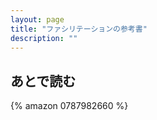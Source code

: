 ```yaml
---
layout: page
title: "ファシリテーションの参考書"
description: ""
---
```


<!--

紙にかかせてから意見

質問力的な？

コンサルティングの極意―論理や分析を超える「１０の力」


ザ・ファシリテーター 森 時彦 353p_4478360715

ファシリテーターの道具箱 森 時彦／ファシリテーターの道具研究会 143p_4478003963
ファシリテーター型リーダーの時代 フラン リース 294p_4833417413

ファシリテーター養成講座-人と組織を動かす力が身につく！ 森 時彦 239p_4478002312

看護管理 2014年1月号 特集／対話が現場を変える！ ファシリテーター型リーダーシップ  p_B00HEYVVNA

オープン・スペース・テクノロジー 〜5人から1000人が輪になって考えるファシリテーション〜 ハリソン オーエン 224p_4990329813

ファシリテーション・グラフィック-議論を「見える化」する技法 （ファシリテーション・スキルズ） 堀 公俊 221p_4532312884

ファシリテーション革命 （岩波アクティブ新書） 中野 民夫 198p_4007000697

要求開発ワークショップの進め方 ユーザー要求を引き出すファシリテーション エレン・ゴッテスディーナー 346p_4822283232

リーダーのための！　ファシリテーションスキル
ファシリテーションの教科書

-->


## あとで読む

{% amazon 0787982660 %}
